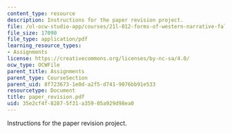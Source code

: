 ```yaml
---
content_type: resource
description: Instructions for the paper revision project.
file: /ol-ocw-studio-app/courses/21l-012-forms-of-western-narrative-fall-2007/35e2cf4f82875f31a35905a929d98ea0_paper_revision.pdf
file_size: 17090
file_type: application/pdf
learning_resource_types:
- Assignments
license: https://creativecommons.org/licenses/by-nc-sa/4.0/
ocw_type: OCWFile
parent_title: Assignments
parent_type: CourseSection
parent_uid: 8f723673-1e0d-a2f5-d741-9076bb91e533
resourcetype: Document
title: paper_revision.pdf
uid: 35e2cf4f-8287-5f31-a359-05a929d98ea0
---
```

Instructions for the paper revision project.